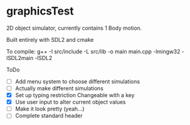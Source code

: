 # graphicsTest
2D object simulator, currently contains 1 Body motion.

Built entirely with SDL2 and cmake

To compile:
g++ -I src/include -L src/lib -o main main.cpp -lmingw32 -lSDL2main -lSDL2

ToDo
- [ ] Add menu system to choose different simulations
- [ ] Actually make different simulations
- [x] Set up typing restriction Changeable with a key
- [x] Use user input to alter current object values
- [ ] Make it look pretty (yeah...)
- [ ] Complete standard header
